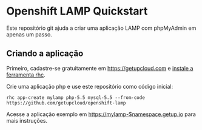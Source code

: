 Openshift LAMP Quickstart
=========================

Este repositório git ajuda a criar uma aplicação LAMP com phpMyAdmin em apenas um passo.

Criando a aplicação
-------------------

Primeiro, cadastre-se gratuitamente em https://getupcloud.com e [instale a ferramenta rhc](https://getup.zendesk.com/entries/38781627).

Crie uma aplicação php e use este repositório como código inicial:

    rhc app-create mylamp php-5.5 mysql-5.5 --from-code https://github.com/getupcloud/openshift-lamp

Acesse a aplicação exemplo em [https://mylamp-$namespace.getup.io](#) para mais instruções.
